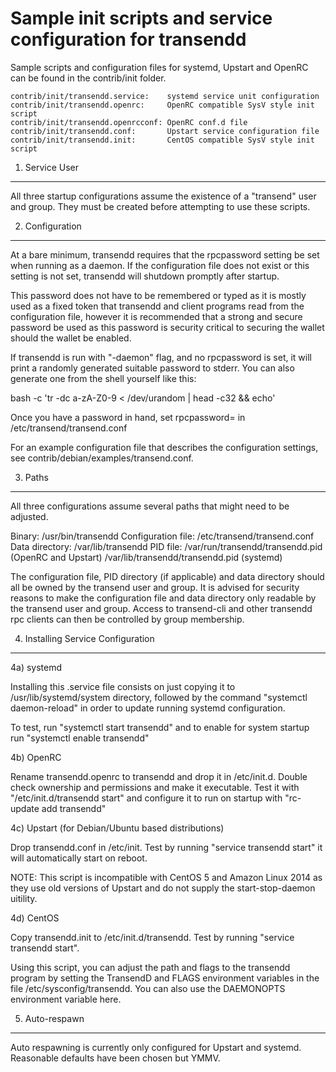 Sample init scripts and service configuration for transendd
==========================================================

Sample scripts and configuration files for systemd, Upstart and OpenRC
can be found in the contrib/init folder.

    contrib/init/transendd.service:    systemd service unit configuration
    contrib/init/transendd.openrc:     OpenRC compatible SysV style init script
    contrib/init/transendd.openrcconf: OpenRC conf.d file
    contrib/init/transendd.conf:       Upstart service configuration file
    contrib/init/transendd.init:       CentOS compatible SysV style init script

1. Service User
---------------------------------

All three startup configurations assume the existence of a "transend" user
and group.  They must be created before attempting to use these scripts.

2. Configuration
---------------------------------

At a bare minimum, transendd requires that the rpcpassword setting be set
when running as a daemon.  If the configuration file does not exist or this
setting is not set, transendd will shutdown promptly after startup.

This password does not have to be remembered or typed as it is mostly used
as a fixed token that transendd and client programs read from the configuration
file, however it is recommended that a strong and secure password be used
as this password is security critical to securing the wallet should the
wallet be enabled.

If transendd is run with "-daemon" flag, and no rpcpassword is set, it will
print a randomly generated suitable password to stderr.  You can also
generate one from the shell yourself like this:

bash -c 'tr -dc a-zA-Z0-9 < /dev/urandom | head -c32 && echo'

Once you have a password in hand, set rpcpassword= in /etc/transend/transend.conf

For an example configuration file that describes the configuration settings,
see contrib/debian/examples/transend.conf.

3. Paths
---------------------------------

All three configurations assume several paths that might need to be adjusted.

Binary:              /usr/bin/transendd
Configuration file:  /etc/transend/transend.conf
Data directory:      /var/lib/transendd
PID file:            /var/run/transendd/transendd.pid (OpenRC and Upstart)
                     /var/lib/transendd/transendd.pid (systemd)

The configuration file, PID directory (if applicable) and data directory
should all be owned by the transend user and group.  It is advised for security
reasons to make the configuration file and data directory only readable by the
transend user and group.  Access to transend-cli and other transendd rpc clients
can then be controlled by group membership.

4. Installing Service Configuration
-----------------------------------

4a) systemd

Installing this .service file consists on just copying it to
/usr/lib/systemd/system directory, followed by the command
"systemctl daemon-reload" in order to update running systemd configuration.

To test, run "systemctl start transendd" and to enable for system startup run
"systemctl enable transendd"

4b) OpenRC

Rename transendd.openrc to transendd and drop it in /etc/init.d.  Double
check ownership and permissions and make it executable.  Test it with
"/etc/init.d/transendd start" and configure it to run on startup with
"rc-update add transendd"

4c) Upstart (for Debian/Ubuntu based distributions)

Drop transendd.conf in /etc/init.  Test by running "service transendd start"
it will automatically start on reboot.

NOTE: This script is incompatible with CentOS 5 and Amazon Linux 2014 as they
use old versions of Upstart and do not supply the start-stop-daemon uitility.

4d) CentOS

Copy transendd.init to /etc/init.d/transendd. Test by running "service transendd start".

Using this script, you can adjust the path and flags to the transendd program by
setting the TransendD and FLAGS environment variables in the file
/etc/sysconfig/transendd. You can also use the DAEMONOPTS environment variable here.

5. Auto-respawn
-----------------------------------

Auto respawning is currently only configured for Upstart and systemd.
Reasonable defaults have been chosen but YMMV.
